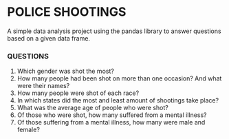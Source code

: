 # POLICE SHOOTINGS
A simple data analysis project using the pandas library to answer questions based on a given data frame.

### QUESTIONS
1. Which gender was shot the most?
2. How many people had been shot on more than one occasion? And what were their names?
3. How many people were shot of each race?
4. In which states did the most and least amount of shootings take place?
5. What was the average age of people who were shot?
6. Of those who were shot, how many suffered from a mental illness?
7. Of those suffering from a mental illness, how many were male and female?

